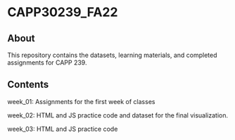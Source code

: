 # CAPP30239_FA22

## About
This repository contains the datasets, learning materials, and completed assignments for CAPP 239. 

## Contents
week_01: Assignments for the first week of classes 

week_02: HTML and JS practice code and dataset for the final visualization. 

week_03: HTML and JS practice code 